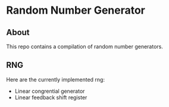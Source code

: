 # Random Number Generator

## About

This repo contains a compilation of random number generators.

## RNG

Here are the currently implemented rng:
- Linear congrential generator
- Linear feedback shift register